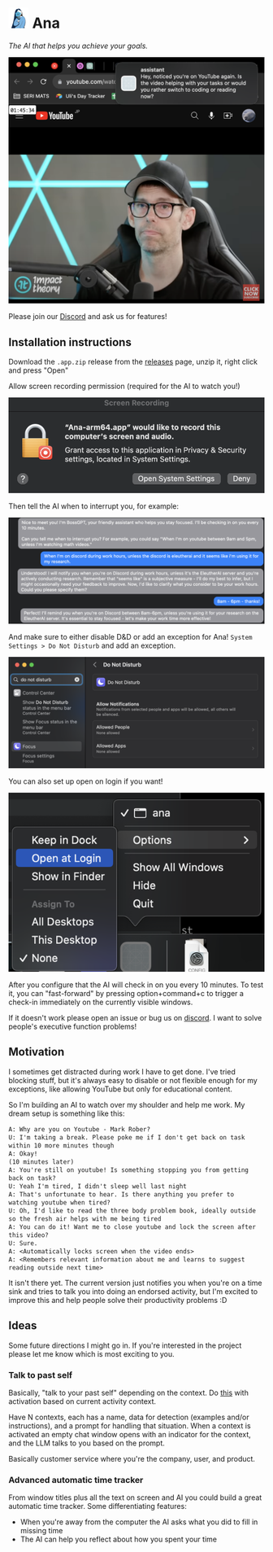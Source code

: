 # <img src="./images/icon.png" width="40"> Ana

_The AI that helps you achieve your goals._

![](images/example1.png)

Please join our [Discord](https://discord.gg/JQnNyAZeFk) and ask us for features!

## Installation instructions

Download the `.app.zip` release from the [releases](https://github.com/UlisseMini/ana/releases) page, unzip it, right click and press "Open"

Allow screen recording permission (required for the AI to watch you!)

![](images/setup0.png)

Then tell the AI when to interrupt you, for example:

![](images/setup1.png)

And make sure to either disable D&D or add an exception for Ana! `System Settings > Do Not Disturb` and add an exception.

![](images/setup3.png)

You can also set up open on login if you want!

![](images/setup2.png)

After you configure that the AI will check in on you every 10 minutes. To test it, you can "fast-forward" by pressing option+command+c to trigger a check-in immediately on the currently visible windows.

If it doesn't work please open an issue or bug us on [discord](https://discord.gg/JQnNyAZeFk). I want to solve people's executive function problems!

## Motivation

I sometimes get distracted during work I have to get done. I've tried blocking stuff, but it's always easy to disable or not flexible enough for my exceptions, like allowing YouTube but only for educational content.

So I'm building an AI to watch over my shoulder and help me work. My dream setup is something like this:

```
A: Why are you on Youtube - Mark Rober?
U: I'm taking a break. Please poke me if I don't get back on task within 10 more minutes though
A: Okay!
(10 minutes later)
A: You're still on youtube! Is something stopping you from getting back on task?
U: Yeah I'm tired, I didn't sleep well last night
A: That's unfortunate to hear. Is there anything you prefer to watching youtube when tired?
U: Oh, I'd like to read the three body problem book, ideally outside so the fresh air helps with me being tired
A: You can do it! Want me to close youtube and lock the screen after this video?
U: Sure.
A: <Automatically locks screen when the video ends>
A: <Remembers relevant information about me and learns to suggest reading outside next time>
```

It isn't there yet. The current version just notifies you when you're on a time sink and tries to talk you into doing an endorsed activity, but I'm excited to improve this and help people solve their productivity problems :D

## Ideas

Some future directions I might go in. If you're interested in the project please let me know which is most exciting to you.

### Talk to past self

Basically, "talk to your past self" depending on the context. Do [this](https://platform.openai.com/docs/guides/gpt-best-practices/strategy-split-complex-tasks-into-simpler-subtasks) with activation based on current activity context.

Have N contexts, each has a name, data for detection (examples and/or instructions), and a prompt for handling that situation. When a context is activated an empty chat window opens with an indicator for the context, and the LLM talks to you based on the prompt.

Basically customer service where you're the company, user, and product.

### Advanced automatic time tracker

From window titles plus all the text on screen and AI you could build a great automatic time tracker. Some differentiating features:

- When you're away from the computer the AI asks what you did to fill in missing time
- The AI can help you reflect about how you spent your time
